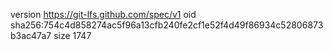 version https://git-lfs.github.com/spec/v1
oid sha256:754c4d858274ac5f96a13cfb240fe2cf1e52f4d49f86934c52806873b3ac47a7
size 1747
